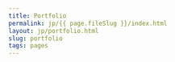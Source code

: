 ```yaml
---
title: Portfolio
permalink: jp/{{ page.fileSlug }}/index.html
layout: jp/portfolio.html
slug: portfolio
tags: pages
---
```




